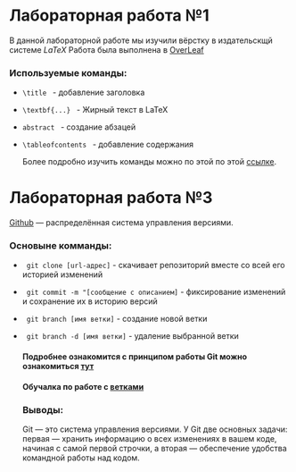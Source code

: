 # Лабораторная работа №1
 В данной лабораторной работе мы изучили вёрстку в издательскщй системе *LaTeX*
 Работа была выполнена в [OverLeaf](https://www.overleaf.com)
 
### Используемые команды: 
* `\title ` - добавление заголовка
* `\textbf{...} ` - Жирный текст в LaTeX
* `abstract ` - создание абзацей
* `\tableofcontents ` - добавление содержания

  Более подробно изучить команды можно по этой по этой [ссылке](https://www.overleaf.com/learn/latex/Learn_LaTeX_in_30_minutes).

# Лабораторная работа №3

[Github](https://github.com/) — распределённая система управления версиями. 

### Основыне комманды:
* ` git clone [url-адрес]` - cкачивает репозиторий вместе со всей его историей изменений
* ` git commit -m "[сообщение с описанием]` - фиксирование изменений и сохранение их в историю версий
* ` git branch [имя ветки]` - создание новой ветки
* ` git branch -d [имя ветки]` - удаление выбранной ветки

   #### Подробнее ознакомится с принципом работы Git можно ознакомиться [тут](https://github.com/cyberspacedk/Git-commands)
   #### Обучалка по работе с [ветками](https://learngitbranching.js.org/)

  ### Выводы:
  Git — это система управления версиями. У Git две основных задачи: первая —  хранить информацию о всех изменениях в вашем коде, начиная с самой первой строчки, а вторая — обеспечение удобства командной работы над кодом.

